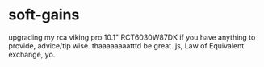 # soft-gains
upgrading my rca viking pro 10.1" RCT6030W87DK
if you have anything to provide, advice/tip wise. thaaaaaaaatttd be great.
js, Law of Equivalent exchange, yo.

